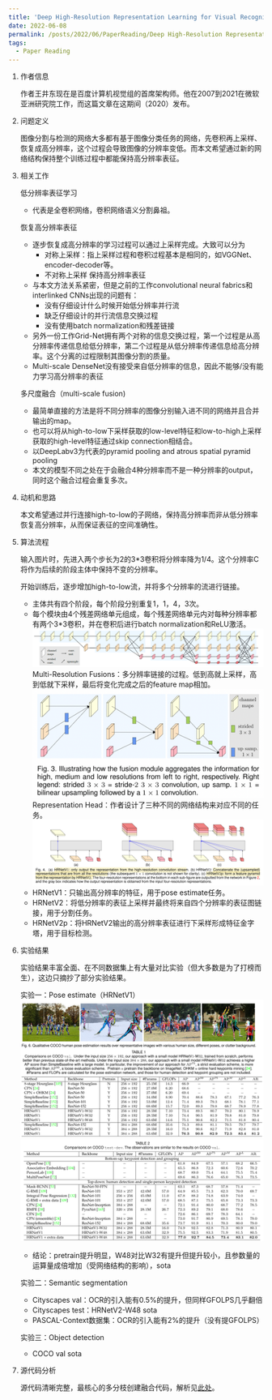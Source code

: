 ```yaml
---
title: 'Deep High-Resolution Representation Learning for Visual Recognition 论文笔记'
date: 2022-06-08
permalink: /posts/2022/06/PaperReading/Deep High-Resolution Representation Learning for Visual Recognition
tags:
  - Paper Reading
---
```


1. 作者信息
    
   作者王井东现在是百度计算机视觉组的首席架构师。他在2007到2021在微软亚洲研究院工作，而这篇文章在这期间（2020）发布。


2. 问题定义

    图像分割与检测的网络大多都有基于图像分类任务的网络，先卷积再上采样、恢复成高分辨率，这个过程会导致图像的分辨率变低。而本文希望通过新的网络结构保持整个训练过程中都能保持高分辨率表征。


3. 相关工作

    低分辨率表征学习
    - 代表是全卷积网络，卷积网络语义分割鼻祖。

    恢复高分辨率表征
    - 逐步恢复成高分辨率的学习过程可以通过上采样完成。大致可以分为
      - 对称上采样：指上采样过程和卷积过程基本是相同的，如VGGNet、encoder-decoder等。
      - 不对称上采样
    保持高分辨率表征
    - 与本文方法关系紧密，但是之前的工作convolutional neural fabrics和interlinked CNNs出现的问题有：
      - 没有仔细设计什么时候开始低分辨率并行流
      - 缺乏仔细设计的并行流信息交换过程
      - 没有使用batch normalization和残差链接
    - 另外一份工作Grid-Net拥有两个对称的信息交换过程，第一个过程是从高分辨率传递信息给低分辨率，第二个过程是从低分辨率传递信息给高分辨率。这个分离的过程限制其图像分割的质量。
    - Multi-scale DenseNet没有接受来自低分辨率的信息，因此不能够/没有能力学习高分辨率的表征

    多尺度融合（multi-scale fusion)
    - 最简单直接的方法是将不同分辨率的图像分别输入进不同的网络并且合并输出的map。
    - 也可以将从high-to-low下采样获取的low-level特征和low-to-high上采样获取的high-level特征通过skip connection相结合。
    - 以DeepLabv3为代表的pyramid pooling and atrous spatial pyramid pooling
    - 本文的模型不同之处在于会融合4种分辨率而不是一种分辨率的output，同时这个融合过程会重复多次。


4. 动机和思路

    本文希望通过并行连接high-to-low的子网络，保持高分辨率而非从低分辨率恢复高分辨率，从而保证表征的空间准确性。


5. 算法流程

    输入图片时，先进入两个步长为2的3*3卷积将分辨率降为1/4。这个分辨率C将作为后续的阶段主体中保持不变的分辨率。

    开始训练后，逐步增加high-to-low流，并将多个分辨率的流进行链接。
    - 主体共有四个阶段，每个阶段分别重复1，1，4，3次。
    - 每个模块由4个残差网络单元组成，每个残差网络单元内对每种分辨率都有两个3*3卷积，并在卷积后进行batch normalization和ReLU激活。
    ![avatar](https://github.com/MRTater/MRTater.github.io/raw/master/_posts/PaperReading-Image/HRNet/algorithm1.png)
    Multi-Resolution Fusions：多分辨率链接的过程。低到高就上采样，高到低就下采样，最后将变化完成之后的feature map相加。
    ![avatar](https://github.com/MRTater/MRTater.github.io/raw/master/_posts/PaperReading-Image/HRNet/algorithm2.png)
    Representation Head：作者设计了三种不同的网络结构来对应不同的任务。
    ![avatar](https://github.com/MRTater/MRTater.github.io/raw/master/_posts/PaperReading-Image/HRNet/algorithm3.png)
    - HRNetV1：只输出高分辨率的特征，用于pose estimate任务。
    - HRNetV2：将低分辨率的表征上采样并最终将来自四个分辨率的表征图链接，用于分割任务。
    - HRNetV2p：将HRNetV2输出的高分辨率表征进行下采样形成特征金字塔，用于目标检测。

6. 实验结果

    实验结果丰富全面、在不同数据集上有大量对比实验（但大多数是为了打榜而生），这边只摘抄了部分实验结果。

    实验一：Pose estimate（HRNetV1）
    ![avatar](https://github.com/MRTater/MRTater.github.io/raw/master/_posts/PaperReading-Image/HRNet/exp1.png)
    ![avatar](https://github.com/MRTater/MRTater.github.io/raw/master/_posts/PaperReading-Image/HRNet/exp2.png)
    - 结论：pretrain提升明显，W48对比W32有提升但提升较小，且参数量的运算量成倍增加（受网络结构的影响），sota

    实验二：Semantic segmentation
    - Cityscapes val：OCR的引入能有0.5%的提升，但同样GFOLPS几乎翻倍
    - Cityscapes test：HRNetV2-W48 sota
    - PASCAL-Context数据集：OCR的引入能有2%的提升（没有提GFOLPS）

    实验三：Object detection

    - COCO val sota


7. 源代码分析

    源代码清晰完整，最核心的多分枝创建融合代码，解析见[此处](https://www.jianshu.com/p/7e55b80614a7)。
